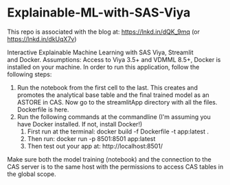 # Explainable-ML-with-SAS-Viya
This repo is associated with the blog at: https://lnkd.in/dQK_9mq (or https://lnkd.in/dkUqX7v)

Interactive Explainable Machine Learning with SAS Viya, Streamlit and Docker.
Assumptions: Access to Viya 3.5+ and VDMML 8.5+, Docker is installed on your machine.
In order to run this application, follow the following steps:
1. Run the notebook from the first cell to the last. This creates and promotes the analytical base table and the final trained model as an ASTORE in CAS.
Now go to the streamlitApp directory with all the files. Dockerfile is here.
2. Run the following commands at the commandline (I'm assuming you have Docker installed. If not, install Docker!)
    1. First run at the terminal: docker build -f Dockerfile -t app:latest .
    2. Then run: docker run -p 8501:8501 app:latest
    3. Then test out your app at: http://localhost:8501/

Make sure both the model training (notebook) and the connection to the CAS server is to the same host with the permissions to access CAS tables in the global scope.

